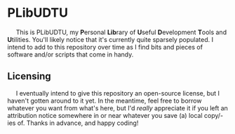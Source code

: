 # PLibUDTU

&nbsp;&nbsp;&nbsp;&nbsp;&nbsp;This is PLibUDTU, my **P**ersonal **Lib**rary of **U**seful **D**evelopment **T**ools and **U**tilities.  You'll likely notice that it's currently quite sparsely populated.  I intend to add to this repository over time as I find bits and pieces of software and/or scripts that come in handy.  

## Licensing

&nbsp;&nbsp;&nbsp;&nbsp;&nbsp;I eventually intend to give this repository an open-source license, but I haven't gotten around to it yet.  In the meantime, feel free to borrow whatever you want from what's here, but I'd _really_ appreciate it if you left an attribution notice somewhere in or near whatever you save (a) local copy/-ies of.  Thanks in advance, and happy coding!  
